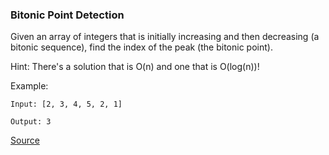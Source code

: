 ### Bitonic Point Detection

Given an array of integers that is initially increasing and then decreasing (a bitonic sequence), find the index of the peak (the bitonic point).

Hint: There's a solution that is O(n) and one that is O(log(n))!

Example:
```
Input: [2, 3, 4, 5, 2, 1]

Output: 3
```

[Source](https://www.geeksforgeeks.org/find-bitonic-point-given-bitonic-sequence/)
